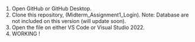  1. Open GitHub or GitHub Desktop.
 2. Clone this repository, (Midterm_Assignment1_Login). 
    Note: Database are not included on this version (will update soon).
 3. Open the file on either VS Code or Visual Studio 2022.
 4. WORKING ! 
